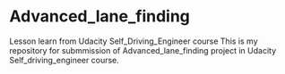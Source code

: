 # Advanced_lane_finding
Lesson learn from Udacity Self_Driving_Engineer course
This is my repository for submmission of Advanced_lane_finding project in Udacity Self_driving_engineer course.
